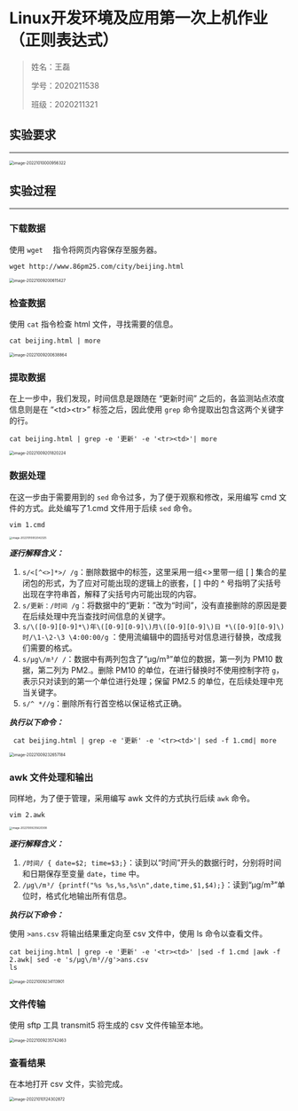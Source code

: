 # Linux开发环境及应用第一次上机作业（正则表达式）







> 姓名：王磊
>
> 学号：2020211538
>
> 班级：2020211321









## 实验要求

---

<img src="https://wangleidetuchuang.oss-cn-beijing.aliyuncs.com/img/image-20221010000956322.png" alt="image-20221010000956322" style="zoom:50%;" />

<div STYLE="page-break-after: always;">

## 实验过程

---

### 下载数据

使用  `wget  `  指令将网页内容保存至服务器。

```shell
wget http://www.86pm25.com/city/beijing.html
```

<img src="https://wangleidetuchuang.oss-cn-beijing.aliyuncs.com/img/image-20221009200615427.png" alt="image-20221009200615427" style="zoom: 50%;" />

<div STYLE="page-break-after: always;">

### 检查数据

使用 `cat` 指令检查 html 文件，寻找需要的信息。

```shell
cat beijing.html | more
```

<img src="https://wangleidetuchuang.oss-cn-beijing.aliyuncs.com/img/image-20221009200638864.png" alt="image-20221009200638864" style="zoom: 50%;" />

<div STYLE="page-break-after: always;">

### 提取数据

在上一步中，我们发现，时间信息是跟随在 “更新时间” 之后的，各监测站点浓度信息则是在 “\<td\>\<tr\>” 标签之后，因此使用 `grep` 命令提取出包含这两个关键字的行。

```shell
cat beijing.html | grep -e '更新' -e '<tr><td>'| more
```

<img src="https://wangleidetuchuang.oss-cn-beijing.aliyuncs.com/img/image-20221009201820224.png" alt="image-20221009201820224" style="zoom:50%;" />

<div STYLE="page-break-after: always;">

### 数据处理

在这一步由于需要用到的 `sed` 命令过多，为了便于观察和修改，采用编写 cmd 文件的方式。此处编写了1.cmd 文件用于后续 `sed` 命令。

```shell
vim 1.cmd
```

<img src="https://wangleidetuchuang.oss-cn-beijing.aliyuncs.com/img/image-20221010002042325.png" alt="image-20221010002042325" style="zoom: 33%;" />

***逐行解释含义：***

1. `s/<[^<>]*>/ /g`：删除数据中的标签，这里采用一组<>里带一组 [ ] 集合的星闭包的形式，为了应对可能出现的逻辑上的嵌套，[ ] 中的 ^ 号指明了尖括号出现在字符串首，解释了尖括号内可能出现的内容。
2. `s/更新：/时间 /g`：将数据中的“更新：”改为“时间”，没有直接删除的原因是要在后续处理中充当查找时间信息的关键字。
3. `s/\([0-9][0-9]*\)年\([0-9][0-9]\)月\([0-9][0-9]\)日 *\([0-9][0-9]\)时/\1-\2-\3 \4:00:00/g` ：使用流编辑中的圆括号对信息进行替换，改成我们需要的格式。
4. `s/μg\/m³/ /`：数据中有两列包含了“μg/m³”单位的数据，第一列为 PM10 数据，第二列为 PM2.。删除 PM10 的单位，在进行替换时不使用控制字符 `g`，表示只对读到的第一个单位进行处理；保留 PM2.5 的单位，在后续处理中充当关键字。
5. `s/^ *//g`：删除所有行首空格以保证格式正确。

***执行以下命令：***

```shell
 cat beijing.html | grep -e '更新' -e '<tr><td>'| sed -f 1.cmd| more
```

<img src="https://wangleidetuchuang.oss-cn-beijing.aliyuncs.com/img/image-20221009232657184.png" alt="image-20221009232657184" style="zoom:50%;" />

### awk 文件处理和输出

同样地，为了便于管理，采用编写 awk 文件的方式执行后续 `awk` 命令。

```shell
vim 2.awk
```

<img src="https://wangleidetuchuang.oss-cn-beijing.aliyuncs.com/img/image-20221009235620308.png" alt="image-20221009235620308" style="zoom: 33%;" />

***逐行解释含义：***

1. `/时间/ { date=$2; time=$3;}`：读到以“时间”开头的数据行时，分别将时间和日期保存至变量 `date`，`time` 中。
2. `/μg\/m³/ {printf("%s %s,%s,%s\n",date,time,$1,$4);}`：读到“μg/m³”单位时，格式化地输出所有信息。

***执行以下命令：***

使用 `>ans.csv` 将输出结果重定向至 csv 文件中，使用 ls 命令以查看文件。

```shell
cat beijing.html | grep -e '更新' -e '<tr><td>' |sed -f 1.cmd |awk -f 2.awk| sed -e 's/μg\/m³//g'>ans.csv
ls
```

<img src="https://wangleidetuchuang.oss-cn-beijing.aliyuncs.com/img/image-20221009234113901.png" alt="image-20221009234113901" style="zoom:50%;" />

### 文件传输

使用 sftp 工具 transmit5 将生成的 csv 文件传输至本地。

<img src="https://wangleidetuchuang.oss-cn-beijing.aliyuncs.com/img/image-20221009235742463.png" alt="image-20221009235742463" style="zoom:50%;" />

<div STYLE="page-break-after: always;">

### 查看结果

在本地打开 csv 文件，实验完成。

<img src="https://wangleidetuchuang.oss-cn-beijing.aliyuncs.com/img/image-20221010124302872.png" alt="image-20221010124302872" style="zoom: 50%;" />